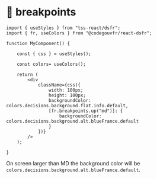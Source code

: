 # 📲 breakpoints

```tsx
import { useStyles } from "tss-react/dsfr";
import { fr, useColors } from "@codegouvfr/react-dsfr";

function MyComponent() {

    const { css } = useStyles();
    
    const colors= useColors();
    
    return (
        <div
            className={css({
                width: 100px;
                height: 100px;
                backgroundColor: colors.decisions.background.flat.info.default,
                [fr.breakpoints.up("md")]: {
                    backgroundColor: colors.decisions.background.alt.blueFrance.default
                }
            })}
        />
    );

}
```

On screen larger than MD the background color will be `colors.decisions.background.alt.blueFrance.default`.
